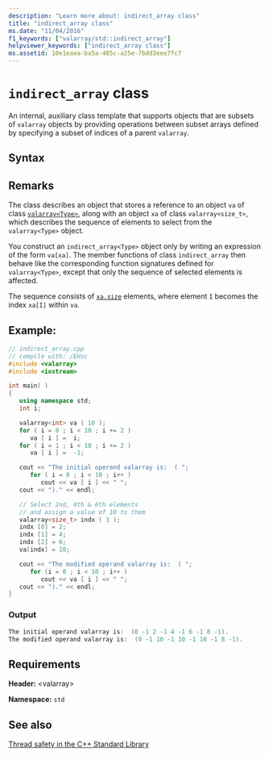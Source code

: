 ```yaml
---
description: "Learn more about: indirect_array class"
title: "indirect_array class"
ms.date: "11/04/2016"
f1_keywords: ["valarray/std::indirect_array"]
helpviewer_keywords: ["indirect_array class"]
ms.assetid: 10e1eaea-ba5a-405c-a25e-7bdd3eee7fc7
---
```

# `indirect_array` class

An internal, auxiliary class template that supports objects that are subsets of `valarray` objects by providing operations between subset arrays defined by specifying a subset of indices of a parent `valarray`.

## Syntax

## Remarks

The class describes an object that stores a reference to an object `va` of class [`valarray<Type>`](../standard-library/valarray-class.md), along with an object `xa` of class `valarray<size_t>`, which describes the sequence of elements to select from the `valarray<Type>` object.

You construct an `indirect_array<Type>` object only by writing an expression of the form `va[xa]`. The member functions of class `indirect_array` then behave like the corresponding function signatures defined for `valarray<Type>`, except that only the sequence of selected elements is affected.

The sequence consists of [`xa.size`](../standard-library/valarray-class.md#size) elements, where element `I` becomes the index `xa[I]` within `va`.

## Example:

```cpp
// indirect_array.cpp
// compile with: /EHsc
#include <valarray>
#include <iostream>

int main( )
{
   using namespace std;
   int i;

   valarray<int> va ( 10 );
   for ( i = 0 ; i < 10 ; i += 2 )
      va [ i ] =  i;
   for ( i = 1 ; i < 10 ; i += 2 )
      va [ i ] =  -1;

   cout << "The initial operand valarray is:  ( ";
      for ( i = 0 ; i < 10 ; i++ )
         cout << va [ i ] << " ";
   cout << ")." << endl;

   // Select 2nd, 4th & 6th elements
   // and assign a value of 10 to them
   valarray<size_t> indx ( 3 );
   indx [0] = 2;
   indx [1] = 4;
   indx [2] = 6;
   va[indx] = 10;

   cout << "The modified operand valarray is:  ( ";
      for (i = 0 ; i < 10 ; i++ )
         cout << va [ i ] << " ";
   cout << ")." << endl;
}
```

### Output

```cpp
The initial operand valarray is:  (0 -1 2 -1 4 -1 6 -1 8 -1).
The modified operand valarray is:  (0 -1 10 -1 10 -1 10 -1 8 -1).
```

## Requirements

**Header:** \<valarray>

**Namespace:** `std`

## See also

[Thread safety in the C++ Standard Library](../standard-library/thread-safety-in-the-cpp-standard-library.md)
